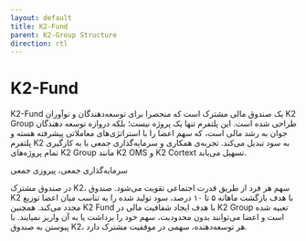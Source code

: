 ```yaml
---
layout: default
title: K2-Fund
parent: K2-Group Structure
direction: rtl
---
```


# K2-Fund
K2-Fund یک صندوق مالی مشترک است که منحصرا برای توسعه‌دهندگان و نوآوران K2 Group طراحی شده است. این پلتفرم تنها یک پروژه نیست؛ بلکه دروازه توسعه دهندگان جوان به رشد مالی است، که سهم اعضا را با استراتژی‌های معاملاتی پیشرفته هسته و پلتفرم K2 به سود تبدیل می‌کند. تجربه‌ی همکاری و سرمایه‌گذاری جمعی با به کارگیری تمام پروژه‌های K2 Group مانند K2 OMS و K2 Cortext تسهیل می‌یابد.

سرمایه‌گذاری جمعی، پیروزی جمعی

در صندوق مشترک K2، سهم هر فرد از طریق قدرت اجتماعی تقویت می‌شود. صندوق K2  با هدف بازگشت ماهانه ۵ تا ۱۰ درصد، سود تولید شده را به تناسب میان اعضا توزیع مجدد می‌کند. همچنین K2 Fund با هدف ایجاد شفافیت مالی در K2 Group تعبیه شده است و اعضا می‌توانند بدون محدودیت، سهم خود را برداشت یا به آن واریز نمیایند. با پیوستن به صندوق K2، هر توسعه‌دهنده‌، سهمی در موفقیت مشترک دارد.
